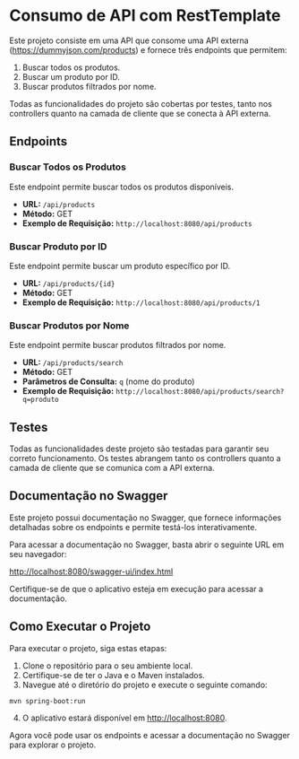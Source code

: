 # Consumo de API com RestTemplate

Este projeto consiste em uma API que consome uma API externa (https://dummyjson.com/products) e fornece três endpoints
que permitem:

1. Buscar todos os produtos.
2. Buscar um produto por ID.
3. Buscar produtos filtrados por nome.

Todas as funcionalidades do projeto são cobertas por testes, tanto nos controllers quanto na camada de cliente que se
conecta à API externa.

## Endpoints

### Buscar Todos os Produtos

Este endpoint permite buscar todos os produtos disponíveis.

- **URL:** `/api/products`
- **Método:** GET
- **Exemplo de Requisição:** `http://localhost:8080/api/products`

### Buscar Produto por ID

Este endpoint permite buscar um produto específico por ID.

- **URL:** `/api/products/{id}`
- **Método:** GET
- **Exemplo de Requisição:** `http://localhost:8080/api/products/1`

### Buscar Produtos por Nome

Este endpoint permite buscar produtos filtrados por nome.

- **URL:** `/api/products/search`
- **Método:** GET
- **Parâmetros de Consulta:** `q` (nome do produto)
- **Exemplo de Requisição:** `http://localhost:8080/api/products/search?q=produto`

## Testes

Todas as funcionalidades deste projeto são testadas para garantir seu correto funcionamento. Os testes abrangem tanto os
controllers quanto a camada de cliente que se comunica com a API externa.

## Documentação no Swagger

Este projeto possui documentação no Swagger, que fornece informações detalhadas sobre os endpoints e permite testá-los
interativamente.

Para acessar a documentação no Swagger, basta abrir o seguinte URL em seu navegador:

[http://localhost:8080/swagger-ui/index.html](http://localhost:8080/swagger-ui/index.html)

Certifique-se de que o aplicativo esteja em execução para acessar a documentação.

## Como Executar o Projeto

Para executar o projeto, siga estas etapas:

1. Clone o repositório para o seu ambiente local.
2. Certifique-se de ter o Java e o Maven instalados.
3. Navegue até o diretório do projeto e execute o seguinte comando:

```agsl
mvn spring-boot:run
```

4. O aplicativo estará disponível em [http://localhost:8080](http://localhost:8080).

Agora você pode usar os endpoints e acessar a documentação no Swagger para explorar o projeto.
